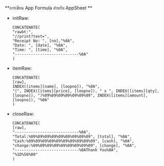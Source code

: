 **การเขียน App Formula สำหรับ AppSheet **
   - initRaw:
     ```
     CONCATENATE(
     "rawbt:", 
     "//print?text=", 
     "Receipt No: ", [no],"%0A", 
     "Date: ", [date], "%0A", 
     "Time: ", [time], "%0A", 
     "----------------------------%0A"
     )
     ```

   - itemRaw:
     ```
     CONCATENATE(
     [raw], 
     INDEX([items][name], [loopno]), "%0A", 
     "(", INDEX([items][price], [loopno]), " x ", INDEX([items][qty],[loopno]), ")%09%09%09%09%09%09%09", INDEX([items][amount],[loopno]), "%0A"
     )
     ```

   - closeRaw:
     ```
     CONCATENATE(
     [raw], 
     "----------------------------%0A", 
     "Total:%09%09%09%09%09%09%09%09%09", [total], "%0A", 
     "Cash:%09%09%09%09%09%09%09%09%09%09", [cash], "%0A", 
     "change:%09%09%09%09%09%09%09%09%09", [change], "%0A", 
     "----------------------------%0AThank You%0A", 
     "%1D%56%00"
     )
     ```
